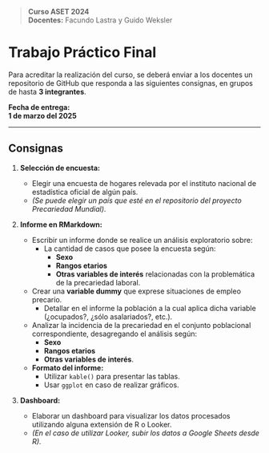 > **Curso ASET 2024**  
> **Docentes:** Facundo Lastra y Guido Weksler  

# **Trabajo Práctico Final**  

Para acreditar la realización del curso, se deberá enviar a los docentes un repositorio de GitHub que responda a las siguientes consignas, en grupos de hasta **3 integrantes**.  

**Fecha de entrega:**  
**1 de marzo del 2025**  

---

## **Consignas**  

1. **Selección de encuesta:**  
   - Elegir una encuesta de hogares relevada por el instituto nacional de estadística oficial de algún país.  
   - *(Se puede elegir un país que esté en el repositorio del proyecto Precariedad Mundial)*.  

2. **Informe en RMarkdown:**  
   - Escribir un informe donde se realice un análisis exploratorio sobre:  
     - La cantidad de casos que posee la encuesta según:  
       - **Sexo**  
       - **Rangos etarios**  
       - **Otras variables de interés** relacionadas con la problemática de la precariedad laboral.  
   - Crear una **variable dummy** que exprese situaciones de empleo precario.  
     - Detallar en el informe la población a la cual aplica dicha variable (¿ocupados?, ¿sólo asalariados?, etc.).  
   - Analizar la incidencia de la precariedad en el conjunto poblacional correspondiente, desagregando el análisis según:  
     - **Sexo**  
     - **Rangos etarios**  
     - **Otras variables de interés**.  
   - **Formato del informe:**  
     - Utilizar `kable()` para presentar las tablas.  
     - Usar `ggplot` en caso de realizar gráficos.  

3. **Dashboard:**  
   - Elaborar un dashboard para visualizar los datos procesados utilizando alguna extensión de R o Looker.  
   - *(En el caso de utilizar Looker, subir los datos a Google Sheets desde R).* 